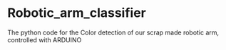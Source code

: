 # Robotic_arm_classifier
The python code for the Color detection of our scrap made robotic arm, controlled with ARDUINO
